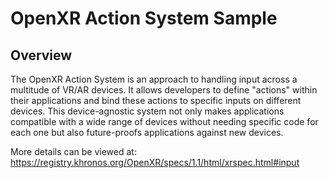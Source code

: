 # OpenXR Action System Sample

## Overview
The OpenXR Action System is an approach to handling input across a multitude of VR/AR devices. It allows developers to define "actions" within their applications and bind these actions to specific inputs on different devices. This device-agnostic system not only makes applications compatible with a wide range of devices without needing specific code for each one but also future-proofs applications against new devices.

More details can be viewed at: https://registry.khronos.org/OpenXR/specs/1.1/html/xrspec.html#input
